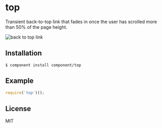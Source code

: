 
# top

  Transient back-to-top link that fades in once
  the user has scrolled more than 50% of the page
  height.

  ![back to top link](http://f.cl.ly/items/4101392h0C2Y1p1x0O25/top.png)

## Installation

    $ component install component/top

## Example

```js
require('top')();
```

## License

  MIT
